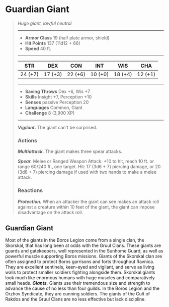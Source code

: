 # Guardian Giant
>*Huge giant, lawful neutral*
>___
>- **Armor Class** 19 (half plate armor, shield)
>- **Hit Points** 137 (11d12 + 66)
>- **Speed** 40 ft.
>___
>|STR|DEX|CON|INT|WIS|CHA|
>|:---:|:---:|:---:|:---:|:---:|:---:|
>|24 (+7)|17 (+3)|22 (+6)|10 (+0)|18 (+4)|12 (+1)|
>___
>- **Saving Throws** Dex +6, Wis +7
>- **Skills** Insight +7, Perception +10
>- **Senses** passive Perception 20
>- **Languages** Common, Giant
>- **Challenge** 8 (3,900 XP)
>___
>***Vigilant.*** The giant can't be surprised.  
>
>### Actions
>***Multiattack.*** The giant makes three spear attacks.  
>
>***Spear.*** Melee  or Ranged Weapon Attack: +10 to hit, reach 10 ft. or range 60/240 ft., one target. Hit: 17 (3d6 + 7) piercing damage, or 20 (3d8 + 7) piercing damage if used with two hands to make a melee attack.  
>
>### Reactions
>***Protection.*** When an attacker the giant can see makes an attack roll against a creature within 10 feet of the giant, the giant can impose disadvantage on the attack roll.
## Guardian Giant
Most of the giants in the Boros Legion come from a single clan, the Skorskal, that has long been at odds with the Gruul Clans. These giants are guards and gatekeepers, well represented in the Sunhome Guard, as well as powerful muscle supporting Boros missions.
Giants of the Skorskal clan are often assigned to protect Boros garrisons and forts throughout Ravnica. They are excellent sentinels, keen-eyed and vigilant, and serve as living walls to protect smaller soldiers fighting alongside them. Skorskal giants look much like enormous humans with huge muscles and comparatively small heads.
***Giants.*** Giants use their tremendous size and strength to advance the cause of no less than four guilds. In the Boros Legion and the Orzhov Syndicate, they are cunning soldiers. The giants of the Cult of Rakdos and the Gruul Clans are no less effective but lack discipline.